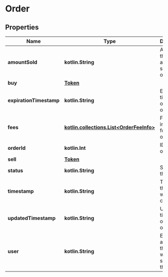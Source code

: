 
# Order

## Properties
Name | Type | Description | Notes
------------ | ------------- | ------------- | -------------
**amountSold** | **kotlin.String** | Amount of the asset already sold by this order |  [optional]
**buy** | [**Token**](Token.md) |  |  [optional]
**expirationTimestamp** | **kotlin.String** | Expiration timestamp of this order |  [optional]
**fees** | [**kotlin.collections.List&lt;OrderFeeInfo&gt;**](OrderFeeInfo.md) | Fee information for the order |  [optional]
**orderId** | **kotlin.Int** | ID of the order |  [optional]
**sell** | [**Token**](Token.md) |  |  [optional]
**status** | **kotlin.String** | Status of the order |  [optional]
**timestamp** | **kotlin.String** | Timestamp this order was created |  [optional]
**updatedTimestamp** | **kotlin.String** | Updated timestamp of this order |  [optional]
**user** | **kotlin.String** | Ethereum address of the user who submitted the order |  [optional]




